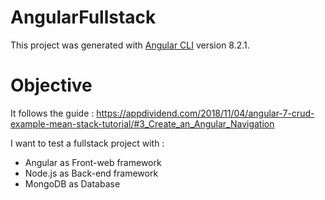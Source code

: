 # AngularFullstack

This project was generated with [Angular CLI](https://github.com/angular/angular-cli) version 8.2.1.

# Objective

It follows the guide : https://appdividend.com/2018/11/04/angular-7-crud-example-mean-stack-tutorial/#3_Create_an_Angular_Navigation

I want to test a fullstack project with :
 - Angular as Front-web framework
 - Node.js as Back-end framework
 - MongoDB as Database